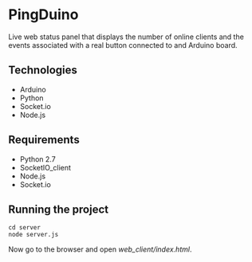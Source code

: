 # PingDuino

Live web status panel that displays the number of online clients and the events
associated with a real button connected to and Arduino board.

## Technologies

+ Arduino
+ Python
+ Socket.io
+ Node.js


## Requirements

+ Python 2.7
+ SocketIO_client
+ Node.js
+ Socket.io


## Running the project

    cd server
    node server.js

Now go to the browser and open *web_client/index.html*.

